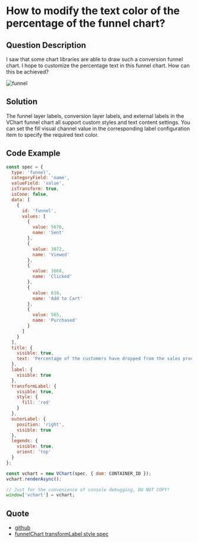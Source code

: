 # How to modify the text color of the percentage of the funnel chart?

## Question Description

I saw that some chart libraries are able to draw such a conversion funnel chart. I hope to customize the percentage text in this funnel chart. How can this be achieved?

![funnel](/vchart/faq/81-0.png)

## Solution

The funnel layer labels, conversion layer labels, and external labels in the VChart funnel chart all support custom styles and text content settings. You can set the fill visual channel value in the corresponding label configuration item to specify the required text color.

## Code Example

```javascript livedemo
const spec = {
  type: 'funnel',
  categoryField: 'name',
  valueField: 'value',
  isTransform: true,
  isCone: false,
  data: [
    {
      id: 'funnel',
      values: [
        {
          value: 5676,
          name: 'Sent'
        },
        {
          value: 3872,
          name: 'Viewed'
        },
        {
          value: 1668,
          name: 'Clicked'
        },
        {
          value: 610,
          name: 'Add to Cart'
        },
        {
          value: 565,
          name: 'Purchased'
        }
      ]
    }
  ],
  title: {
    visible: true,
    text: 'Percentage of the customers have dropped from the sales process'
  },
  label: {
    visible: true
  },
  transformLabel: {
    visible: true,
    style: {
      fill: 'red'
    }
  },
  outerLabel: {
    position: 'right',
    visible: true
  },
  legends: {
    visible: true,
    orient: 'top'
  }
};

const vchart = new VChart(spec, { dom: CONTAINER_ID });
vchart.renderAsync();

// Just for the convenience of console debugging, DO NOT COPY!
window['vchart'] = vchart;
```

## Quote

- [github](https://github.com/VisActor/VChart)
- [funnelChart transformLabel style spec](https://www.visactor.io/vchart/option/funnelChart#transformLabel.style.fill)

